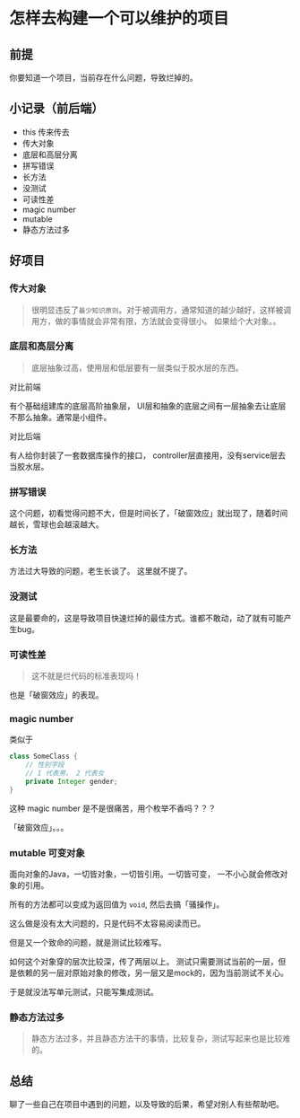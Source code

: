 # 怎样去构建一个可以维护的项目

## 前提

你要知道一个项目，当前存在什么问题，导致烂掉的。

## 小记录（前后端）

- this 传来传去
- 传大对象
- 底层和高层分离
- 拼写错误
- 长方法
- 没测试
- 可读性差
- magic number
- mutable
- 静态方法过多

## 好项目

### 传大对象

> 很明显违反了`最少知识原则`。对于被调用方，通常知道的越少越好，这样被调用方，做的事情就会非常有限，方法就会变得很小。 如果给个大对象。。

### 底层和高层分离

> 底层抽象过高，使用层和低层要有一层类似于胶水层的东西。

对比前端

有个基础组建库的底层高阶抽象层， UI层和抽象的底层之间有一层抽象去让底层不那么抽象。通常是小组件。

对比后端

有人给你封装了一套数据库操作的接口， controller层直接用，没有service层去当胶水层。

### 拼写错误

这个问题，初看觉得问题不大，但是时间长了，「破窗效应」就出现了，随着时间越长，雪球也会越滚越大。

### 长方法

方法过大导致的问题，老生长谈了。 这里就不提了。

### 没测试

这是最要命的，这是导致项目快速烂掉的最佳方式。谁都不敢动，动了就有可能产生bug。

### 可读性差

> 这不就是烂代码的标准表现吗！ 

也是「破窗效应」的表现。

### magic number 

类似于 

```Java
class SomeClass {
    // 性别字段
    // 1 代表男， 2 代表女
    private Integer gender;
}
```

这种 magic number 是不是很痛苦，用个枚举不香吗？？？

「破窗效应」。。。

### mutable 可变对象

面向对象的Java，一切皆对象，一切皆引用。一切皆可变， 一不小心就会修改对象的引用。

所有的方法都可以变成为返回值为 `void`, 然后去搞「骚操作」。

这么做是没有太大问题的，只是代码不太容易阅读而已。

但是又一个致命的问题，就是测试比较难写。

如何这个对象穿的层次比较深，传了两层以上。 测试只需要测试当前的一层，但是依赖的另一层对原始对象的修改，另一层又是mock的，因为当前测试不关心。

于是就没法写单元测试，只能写集成测试。

### 静态方法过多

> 静态方法过多，并且静态方法干的事情，比较复杂，测试写起来也是比较难的。

## 总结

聊了一些自己在项目中遇到的问题，以及导致的后果，希望对别人有些帮助吧。